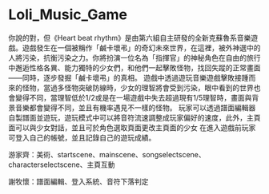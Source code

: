 # Loli_Music_Game
你說的對，但《Heart beat rhythm》是由第六組自主研發的全新克蘇魯系音樂遊戲。遊戲發生在一個被稱作「鹹卡壞弔」的奇幻未來世界，在這裡，被外神選中的人將污染，抗衡污染之力。你將扮演一位名為「指揮官」的神秘角色在自由的旅行中邂逅性格各異、能力獨特的少女們，和他們一起擊敗怪物，找回失蹤的正常畫面——同時，逐步發掘「鹹卡壞弔」的真相。
遊戲中透過遊玩音樂遊戲擊敗接踵而來的怪物，當過多怪物突破防線時，少女的理智將會受到污染，眼中看到的世界也會變得不同，當理智低於1/2或是在一場遊戲中失去超過現有1/5理智時，畫面與背景音樂都會變得不同，並且有機率遇見不一樣的怪物。
玩家可以透過譜面編輯器自製譜面並遊玩，遊玩模式中可以將音符流速調整成玩家偏好的速度，此外，主頁面可以與少女對話，並且可於角色選取頁面更改主頁面的少女
在進入遊戲前玩家可登入自己的帳號，並且記錄自己的遊玩成績。

游家齊：美術、startscene、mainscene、songselectscene、characterselectscene、主頁互動

謝牧懷：譜面編輯、登入系統、音符下落判定
